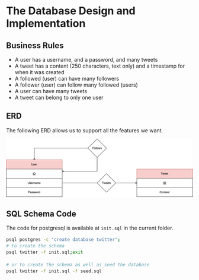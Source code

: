 # The Database Design and Implementation

## Business Rules

- A user has a username, and a password, and many tweets
- A tweet has a content (250 characters, text only) and
a timestamp for when it was created
- A followed (user) can have many followers
- A follower (user) can follow many followed (users)
- A user can have many tweets
- A tweet can belong to only one user

## ERD

The following ERD allows us to support all the features we
want.

![ERD](erd.svg)

## SQL Schema Code

The code for postgresql is available at `init.sql`
in the current folder.

```bash
psql postgres -c "create database twitter";
# to create the schema 
psql twitter -f init.sql;exit

# or to create the schema as well as seed the database
psql twitter -f init.sql -f seed.sql
```
